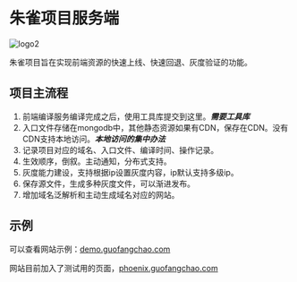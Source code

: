 # 朱雀项目服务端
![logo2](https://static.jrdaimao.com/cli_upload/b3136d3d-b3bc-4a63-827a-4fc5f6589cbf.png)

朱雀项目旨在实现前端资源的快速上线、快速回退、灰度验证的功能。

## 项目主流程

1. 前端编译服务编译完成之后，使用工具库提交到这里。***需要工具库***
2. 入口文件存储在mongodb中，其他静态资源如果有CDN，保存在CDN。没有CDN支持本地访问。***本地访问的集中办法***
3. 记录项目对应的域名、入口文件、编译时间、操作记录。
4. 生效顺序，倒叙。主动通知，分布式支持。
5. 灰度能力建设，支持根据ip设置灰度内容，ip默认支持多级ip。
6. 保存源文件，生成多种灰度文件，可以渐进发布。
7. 增加域名泛解析和主动生成域名对应的网站。

## 示例

可以查看网站示例：[demo.guofangchao.com](http://demo.guofangchao.com)

网站目前加入了测试用的页面，[phoenix.guofangchao.com](http://phoenix.guofangchao.com)